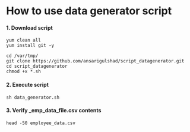 # How to use data generator script

#### 1. Download script
```
yum clean all
yum install git -y

cd /var/tmp/
git clone https://github.com/ansarigulshad/script_datagenerator.git
cd script_datagenerator
chmod +x *.sh
```

#### 2. Execute script
```
sh data_generator.sh
```

#### 3. Verify _emp_data_file.csv contents
```
head -50 employee_data.csv
```
